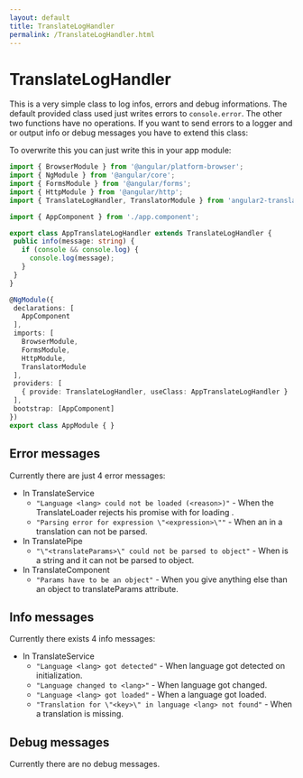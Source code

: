 ```yaml
---
layout: default
title: TranslateLogHandler
permalink: /TranslateLogHandler.html
---
```

# TranslateLogHandler

This is a very simple class to log infos, errors and debug informations. The default provided class used just writes
errors to `console.error`. The other two functions have no operations. If you want to send errors to a logger
and or output info or debug messages you have to extend this class:

To overwrite this you can just write this in your app module:
 ```ts
import { BrowserModule } from '@angular/platform-browser';
import { NgModule } from '@angular/core';
import { FormsModule } from '@angular/forms';
import { HttpModule } from '@angular/http';
import { TranslateLogHandler, TranslatorModule } from 'angular2-translator';

import { AppComponent } from './app.component';

export class AppTranslateLogHandler extends TranslateLogHandler {
  public info(message: string) {
    if (console && console.log) {
      console.log(message);
    }
  }
}

@NgModule({
  declarations: [
    AppComponent
  ],
  imports: [
    BrowserModule,
    FormsModule,
    HttpModule,
    TranslatorModule
  ],
  providers: [
    { provide: TranslateLogHandler, useClass: AppTranslateLogHandler }
  ],
  bootstrap: [AppComponent]
})
export class AppModule { }
```

## Error messages
Currently there are just 4 error messages:

- In TranslateService
  - `"Language <lang> could not be loaded (<reason>)"` - When the TranslateLoader rejects his promise with <reason> for loading <lang>.
  - `"Parsing error for expression \"<expression>\""` - When an <expression> in a translation can not be parsed.
- In TranslatePipe
  - `"\"<translateParams>\" could not be parsed to object"` - When <translateParams> is a string and it can not be parsed to object.
- In TranslateComponent
  - `"Params have to be an object"` - When you give anything else than an object to translateParams attribute.
    
## Info messages
Currently there exists 4 info messages:

- In TranslateService
  - `"Language <lang> got detected"` - When language got detected on initialization.
  - `"Language changed to <lang>"` - When language got changed.
  - `"Language <lang> got loaded"` - When a language got loaded.
  - `"Translation for \"<key>\" in language <lang> not found"` - When a translation is missing.
  
## Debug messages
Currently there are no debug messages.
